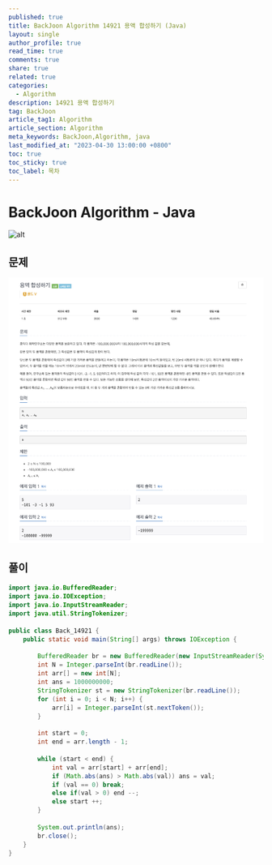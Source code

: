 ```yaml
---
published: true
title: BackJoon Algorithm 14921 용액 합성하기 (Java)
layout: single
author_profile: true
read_time: true
comments: true
share: true
related: true
categories:
  - Algorithm
description: 14921 용액 합성하기
tag: BackJoon
article_tag1: Algorithm
article_section: Algorithm
meta_keywords: BackJoon,Algorithm, java
last_modified_at: "2023-04-30 13:00:00 +0800"
toc: true
toc_sticky: true
toc_label: 목차
---
```


# BackJoon Algorithm - Java

![alt](https://d2gd6pc034wcta.cloudfront.net/images/logo@2x.png)

## 문제

![alt](/assets/images/post/Algorithm/14921.png)

## 풀이

```java
import java.io.BufferedReader;
import java.io.IOException;
import java.io.InputStreamReader;
import java.util.StringTokenizer;

public class Back_14921 {
    public static void main(String[] args) throws IOException {

        BufferedReader br = new BufferedReader(new InputStreamReader(System.in));
        int N = Integer.parseInt(br.readLine());
        int arr[] = new int[N];
        int ans = 1000000000;
        StringTokenizer st = new StringTokenizer(br.readLine());
        for (int i = 0; i < N; i++) {
            arr[i] = Integer.parseInt(st.nextToken());
        }

        int start = 0;
        int end = arr.length - 1;

        while (start < end) {
            int val = arr[start] + arr[end];
            if (Math.abs(ans) > Math.abs(val)) ans = val;
            if (val == 0) break;
            else if(val > 0) end --;
            else start ++;
        }

        System.out.println(ans);
        br.close();
    }
}

```
